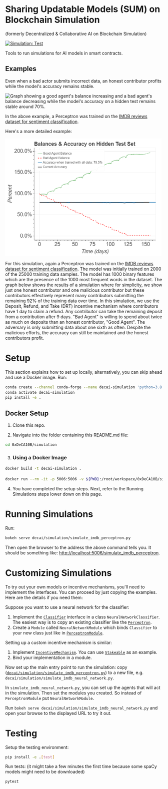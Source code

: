 # Sharing Updatable Models (SUM) on Blockchain Simulation
(formerly Decentralized & Collaborative AI on Blockchain Simulation)

[![Simulation: Test](https://github.com/0xDeCA10B/0xDeCA10B/actions/workflows/simulation-test.yml/badge.svg?branch=main)](https://github.com/0xDeCA10B/0xDeCA10B/actions/workflows/simulation-test.yml)

Tools to run simulations for AI models in smart contracts.

## Examples

Even when a bad actor submits incorrect data, an honest contributor profits while the model's accuracy remains stable.

<img src="./assets/drt.gif?raw=true" width=500 alt="Graph showing a good agent's balance increasing and a bad agent's balance decreasing while the model's accuracy on a hidden test remains stable around 70%.">

In the above example, a Perceptron was trained on the [IMDB reviews dataset for sentiment classification][keras-imdb].

Here's a more detailed example:

<img src="./assets/1558466743_plot.png?raw=true" width=500 alt="Graph showing a good agent's balance increasing and a bad agent's balance decreasing while the model's accuracy on a hidden test remains stable around 79%.">

For this simulation, again a Perceptron was trained on the [IMDB reviews dataset for sentiment classification][keras-imdb].
The model was initially trained on 2000 of the 25000 training data samples.
The model has 1000 binary features which are the presence of the 1000 most frequent words in the dataset.
The graph below shows the results of a simulation where for simplicity, we show just one honest contributor and one malicious contributor but these contributors effectively represent many contributors submitting the remaining 92% of the training data over time.
In this simulation, we use the Deposit, Refund, and Take (DRT) incentive mechanism where contributors have 1 day to claim a refund.
Any contributor can take the remaining deposit from a contribution after 9 days.
"Bad Agent" is willing to spend about twice as much on deposits than an honest contributor, "Good Agent".
The adversary is only submitting data about one sixth as often.
Despite the malicious efforts, the accuracy can still be maintained and the honest contributors profit.

# Setup
This section explains how to set up locally, alternatively, you can skip ahead and use a Docker image.
Run:
```bash
conda create --channel conda-forge --name decai-simulation 'python=3.8' bokeh mkl mkl-service numpy pandas phantomjs scikit-learn scipy tensorflow
conda activate decai-simulation
pip install -e .
```

## Docker Setup
1. Clone this repo.

2. Navigate into the folder containing this README.md file:
```bash
cd 0xDeCA10B/simulation
```

<!-- Probably won't work because we deleted some Azure resources.
3. You can use a Docker image by running:
```bash
docker run --rm -it -p 5006:5006 -v ${PWD}:/root/workspace/0xDeCA10B/simulation --name decai-simulation 0xDeCA10B.github.io/samples/blockchain-ai/0xdeca10b-simulation bash
```
-->

3. ### Using a Docker Image
```bash
docker build -t decai-simulation .

docker run --rm -it -p 5006:5006 -v ${PWD}:/root/workspace/0xDeCA10B/simulation --name decai-simulation decai-simulation bash
```

4. You have completed the setup steps.
Next, refer to the Running Simulations steps lower down on this page.

<!-- Won't work because we deleted some Azure resources.
#### (0xDeCA10B Devs) Updating the Public Image
First get permission to push ghcr.io/0xdeca10b.

Then
```bash
newVersion=<Set the new version. E.g. 1.2.0>
docker tag decai-simulation ghcr.io/0xdeca10b/public/samples/blockchain-ai/0xdeca10b-simulation:${newVersion}
docker tag decai-simulation ghcr.io/0xdeca10b/public/samples/blockchain-ai/0xdeca10b-simulation:latest
docker push ghcr.io/0xdeca10b/public/samples/blockchain-ai/0xdeca10b-simulation:${newVersion}
docker push ghcr.io/0xdeca10b/public/samples/blockchain-ai/0xdeca10b-simulation:latest
```
-->

# Running Simulations
Run:
```bash
bokeh serve decai/simulation/simulate_imdb_perceptron.py
```

Then open the browser to the address the above command tells you.
It should be something like: [http://localhost:5006/simulate_imdb_perceptron](http://localhost:5006/simulate_imdb_perceptron).

# Customizing Simulations
To try out your own models or incentive mechanisms, you'll need to implement the interfaces.
You can proceed by just copying the examples. Here are the details if you need them:

Suppose you want to use a neural network for the classifier:
1. Implement the [`Classifier`](decai/simulation/contract/classification/classifier.py) interface in a class `NeuralNetworkClassifier`.
The easiest way is to copy an existing classifier like the [`Perceptron`](decai/simulation/contract/classification/perceptron.py).
2. Create a `Module` called `NeuralNetworkModule` which binds `Classifier` to your new class just like in [`PerceptronModule`](decai/simulation/contract/classification/perceptron.py).

Setting up a custom incentive mechanism is similar:
1. Implement [`IncentiveMechanism`](decai/simulation/contract/incentive/incentive_mechanism.py).
You can use [`Stakeable`](decai/simulation/contract/incentive/stakeable.py) as an example.
2. Bind your implementation in a module.

Now set up the main entry point to run the simulation: copy ([`decai/simulation/simulate_imdb_perceptron.py`](decai/simulation/simulate_imdb_perceptron.py)) to a new file, e.g. `decai/simulation/simulate_imdb_neural_network.py`.

In `simulate_imdb_neural_network.py`, you can set up the agents that will act in the simulation.
Then set the modules you created.
So instead of `PerceptronModule` put `NeuralNetworkModule`.

Run `bokeh serve decai/simulation/simulate_imdb_neural_network.py` and open your browse to the displayed URL to try it out.

# Testing
Setup the testing environment:
```bash
pip install -e .[test]
```

Run tests:
(it might take a few minutes the first time because some spaCy models might need to be downloaded)
```bash
pytest
```

[keras-imdb]: https://keras.io/datasets/#imdb-movie-reviews-sentiment-classification
